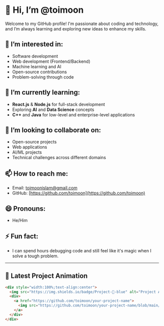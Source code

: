 # 👋 Hi, I’m @toimoon

Welcome to my GitHub profile! I'm passionate about coding and technology, and I’m always learning and exploring new ideas to enhance my skills.

## 👀 I’m interested in:
- Software development
- Web development (Frontend/Backend)
- Machine learning and AI
- Open-source contributions
- Problem-solving through code

## 🌱 I’m currently learning:
- **React.js** & **Node.js** for full-stack development
- Exploring **AI** and **Data Science** concepts
- **C++** and **Java** for low-level and enterprise-level applications

## 💞️ I’m looking to collaborate on:
- Open-source projects
- Web applications
- AI/ML projects
- Technical challenges across different domains

## 📫 How to reach me:
- Email: [toimoonislam@gmail.com](mailto:toimoonislam@gmail.com)
- GitHub: [https://github.com/toimoon](https://github.com/toimoon)

## 😄 Pronouns:
- He/Him

## ⚡ Fun fact:
- I can spend hours debugging code and still feel like it's magic when I solve a tough problem.

---

## 🚀 Latest Project Animation
```html
<div style="width:100%;text-align:center">
  <img src="https://img.shields.io/badge/Project-🚀-blue" alt="Project Animation" width="200">
  <div>
    <a href="https://github.com/toimoon/your-project-name">
      <img src="https://github.com/toimoon/your-project-name/blob/main/assets/project-animation.gif" alt="Project Animation" width="400">
    </a>
  </div>
</div>
